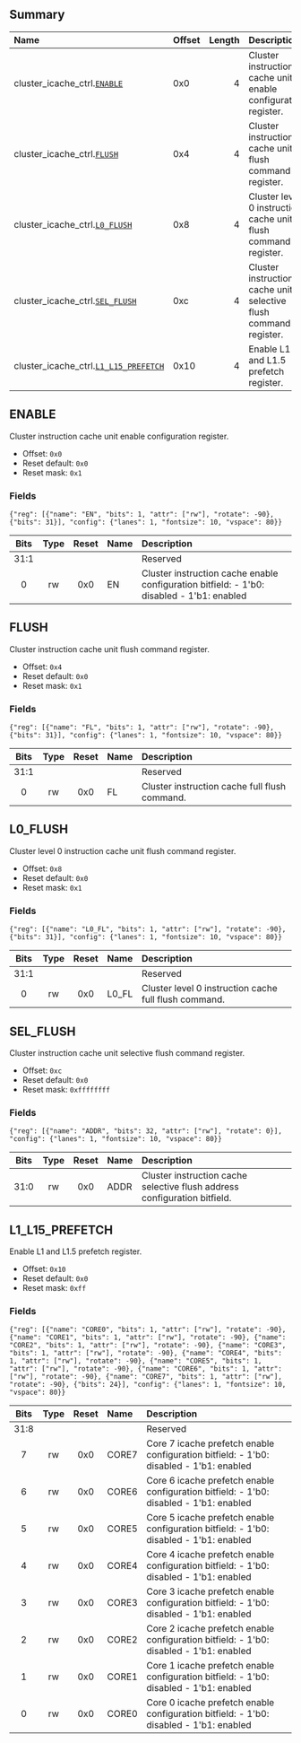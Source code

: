 ## Summary

| Name                                                      | Offset   |   Length | Description                                                      |
|:----------------------------------------------------------|:---------|---------:|:-----------------------------------------------------------------|
| cluster_icache_ctrl.[`ENABLE`](#enable)                   | 0x0      |        4 | Cluster instruction cache unit enable configuration register.    |
| cluster_icache_ctrl.[`FLUSH`](#flush)                     | 0x4      |        4 | Cluster instruction cache unit flush command register.           |
| cluster_icache_ctrl.[`L0_FLUSH`](#l0_flush)               | 0x8      |        4 | Cluster level 0 instruction cache unit flush command register.   |
| cluster_icache_ctrl.[`SEL_FLUSH`](#sel_flush)             | 0xc      |        4 | Cluster instruction cache unit selective flush command register. |
| cluster_icache_ctrl.[`L1_L15_PREFETCH`](#l1_l15_prefetch) | 0x10     |        4 | Enable L1 and L1.5 prefetch register.                            |

## ENABLE
Cluster instruction cache unit enable configuration register.
- Offset: `0x0`
- Reset default: `0x0`
- Reset mask: `0x1`

### Fields

```wavejson
{"reg": [{"name": "EN", "bits": 1, "attr": ["rw"], "rotate": -90}, {"bits": 31}], "config": {"lanes": 1, "fontsize": 10, "vspace": 80}}
```

|  Bits  |  Type  |  Reset  | Name   | Description                                                                               |
|:------:|:------:|:-------:|:-------|:------------------------------------------------------------------------------------------|
|  31:1  |        |         |        | Reserved                                                                                  |
|   0    |   rw   |   0x0   | EN     | Cluster instruction cache enable configuration bitfield: - 1'b0: disabled - 1'b1: enabled |

## FLUSH
Cluster instruction cache unit flush command register.
- Offset: `0x4`
- Reset default: `0x0`
- Reset mask: `0x1`

### Fields

```wavejson
{"reg": [{"name": "FL", "bits": 1, "attr": ["rw"], "rotate": -90}, {"bits": 31}], "config": {"lanes": 1, "fontsize": 10, "vspace": 80}}
```

|  Bits  |  Type  |  Reset  | Name   | Description                                   |
|:------:|:------:|:-------:|:-------|:----------------------------------------------|
|  31:1  |        |         |        | Reserved                                      |
|   0    |   rw   |   0x0   | FL     | Cluster instruction cache full flush command. |

## L0_FLUSH
Cluster level 0 instruction cache unit flush command register.
- Offset: `0x8`
- Reset default: `0x0`
- Reset mask: `0x1`

### Fields

```wavejson
{"reg": [{"name": "L0_FL", "bits": 1, "attr": ["rw"], "rotate": -90}, {"bits": 31}], "config": {"lanes": 1, "fontsize": 10, "vspace": 80}}
```

|  Bits  |  Type  |  Reset  | Name   | Description                                           |
|:------:|:------:|:-------:|:-------|:------------------------------------------------------|
|  31:1  |        |         |        | Reserved                                              |
|   0    |   rw   |   0x0   | L0_FL  | Cluster level 0 instruction cache full flush command. |

## SEL_FLUSH
Cluster instruction cache unit selective flush command register.
- Offset: `0xc`
- Reset default: `0x0`
- Reset mask: `0xffffffff`

### Fields

```wavejson
{"reg": [{"name": "ADDR", "bits": 32, "attr": ["rw"], "rotate": 0}], "config": {"lanes": 1, "fontsize": 10, "vspace": 80}}
```

|  Bits  |  Type  |  Reset  | Name   | Description                                                               |
|:------:|:------:|:-------:|:-------|:--------------------------------------------------------------------------|
|  31:0  |   rw   |   0x0   | ADDR   | Cluster instruction cache selective flush address configuration bitfield. |

## L1_L15_PREFETCH
Enable L1 and L1.5 prefetch register.
- Offset: `0x10`
- Reset default: `0x0`
- Reset mask: `0xff`

### Fields

```wavejson
{"reg": [{"name": "CORE0", "bits": 1, "attr": ["rw"], "rotate": -90}, {"name": "CORE1", "bits": 1, "attr": ["rw"], "rotate": -90}, {"name": "CORE2", "bits": 1, "attr": ["rw"], "rotate": -90}, {"name": "CORE3", "bits": 1, "attr": ["rw"], "rotate": -90}, {"name": "CORE4", "bits": 1, "attr": ["rw"], "rotate": -90}, {"name": "CORE5", "bits": 1, "attr": ["rw"], "rotate": -90}, {"name": "CORE6", "bits": 1, "attr": ["rw"], "rotate": -90}, {"name": "CORE7", "bits": 1, "attr": ["rw"], "rotate": -90}, {"bits": 24}], "config": {"lanes": 1, "fontsize": 10, "vspace": 80}}
```

|  Bits  |  Type  |  Reset  | Name   | Description                                                                            |
|:------:|:------:|:-------:|:-------|:---------------------------------------------------------------------------------------|
|  31:8  |        |         |        | Reserved                                                                               |
|   7    |   rw   |   0x0   | CORE7  | Core 7 icache prefetch enable configuration bitfield: - 1'b0: disabled - 1'b1: enabled |
|   6    |   rw   |   0x0   | CORE6  | Core 6 icache prefetch enable configuration bitfield: - 1'b0: disabled - 1'b1: enabled |
|   5    |   rw   |   0x0   | CORE5  | Core 5 icache prefetch enable configuration bitfield: - 1'b0: disabled - 1'b1: enabled |
|   4    |   rw   |   0x0   | CORE4  | Core 4 icache prefetch enable configuration bitfield: - 1'b0: disabled - 1'b1: enabled |
|   3    |   rw   |   0x0   | CORE3  | Core 3 icache prefetch enable configuration bitfield: - 1'b0: disabled - 1'b1: enabled |
|   2    |   rw   |   0x0   | CORE2  | Core 2 icache prefetch enable configuration bitfield: - 1'b0: disabled - 1'b1: enabled |
|   1    |   rw   |   0x0   | CORE1  | Core 1 icache prefetch enable configuration bitfield: - 1'b0: disabled - 1'b1: enabled |
|   0    |   rw   |   0x0   | CORE0  | Core 0 icache prefetch enable configuration bitfield: - 1'b0: disabled - 1'b1: enabled |

